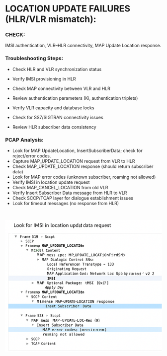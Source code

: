 # LOCATION UPDATE FAILURES (HLR/VLR mismatch):

### CHECK:
IMSI authentication, VLR–HLR connectivity, MAP Update Location response.

### Troubleshooting Steps:
- Check HLR and VLR synchronization status

- Verify IMSI provisioning in HLR
- Check MAP connectivity between VLR and HLR
- Review authentication parameters (Ki, authentication triplets)
- Verify VLR capacity and database locks
- Check for SS7/SIGTRAN connectivity issues
- Review HLR subscriber data consistency

### PCAP Analysis:
- Look for MAP UpdateLocation, InsertSubscriberData; check for reject/error codes.
- Capture MAP_UPDATE_LOCATION request from VLR to HLR
- Check MAP_UPDATE_LOCATION response (should return subscriber data)
- Look for MAP error codes (unknown subscriber, roaming not allowed)
- Verify IMSI in location update request
- Check MAP_CANCEL_LOCATION from old VLR
- Verify Insert Subscriber Data message from HLR to VLR
- Check SCCP/TCAP layer for dialogue establishment issues
- Look for timeout messages (no response from HLR)

<br>

![Look for IMSI in location update data request](./Images/Look%20for%20IMSI%20location.png)